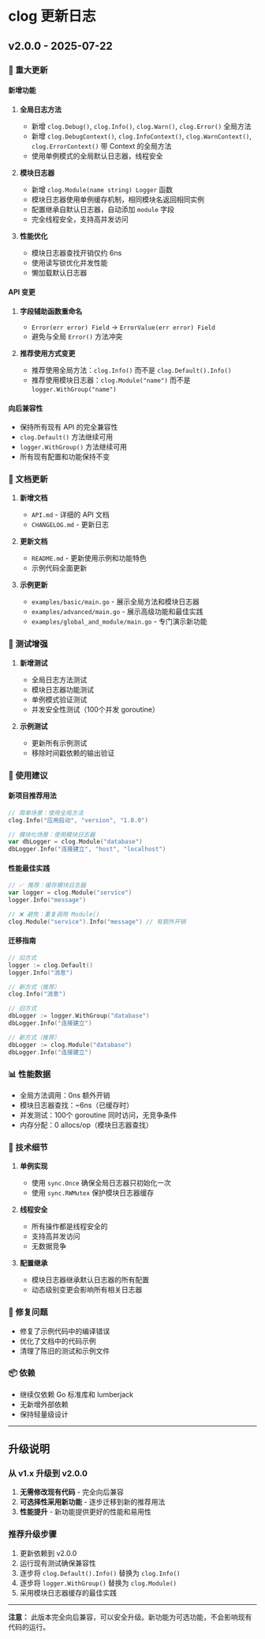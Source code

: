 # clog 更新日志

## v2.0.0 - 2025-07-22

### 🌟 重大更新

#### 新增功能

1. **全局日志方法**
   - 新增 `clog.Debug()`, `clog.Info()`, `clog.Warn()`, `clog.Error()` 全局方法
   - 新增 `clog.DebugContext()`, `clog.InfoContext()`, `clog.WarnContext()`, `clog.ErrorContext()` 带 Context 的全局方法
   - 使用单例模式的全局默认日志器，线程安全

2. **模块日志器**
   - 新增 `clog.Module(name string) Logger` 函数
   - 模块日志器使用单例缓存机制，相同模块名返回相同实例
   - 配置继承自默认日志器，自动添加 `module` 字段
   - 完全线程安全，支持高并发访问

3. **性能优化**
   - 模块日志器查找开销仅约 6ns
   - 使用读写锁优化并发性能
   - 懒加载默认日志器

#### API 变更

1. **字段辅助函数重命名**
   - `Error(err error) Field` → `ErrorValue(err error) Field`
   - 避免与全局 `Error()` 方法冲突

2. **推荐使用方式变更**
   - 推荐使用全局方法：`clog.Info()` 而不是 `clog.Default().Info()`
   - 推荐使用模块日志器：`clog.Module("name")` 而不是 `logger.WithGroup("name")`

#### 向后兼容性

- 保持所有现有 API 的完全兼容性
- `clog.Default()` 方法继续可用
- `logger.WithGroup()` 方法继续可用
- 所有现有配置和功能保持不变

### 📝 文档更新

1. **新增文档**
   - `API.md` - 详细的 API 文档
   - `CHANGELOG.md` - 更新日志

2. **更新文档**
   - `README.md` - 更新使用示例和功能特色
   - 示例代码全面更新

3. **示例更新**
   - `examples/basic/main.go` - 展示全局方法和模块日志器
   - `examples/advanced/main.go` - 展示高级功能和最佳实践
   - `examples/global_and_module/main.go` - 专门演示新功能

### 🧪 测试增强

1. **新增测试**
   - 全局日志方法测试
   - 模块日志器功能测试
   - 单例模式验证测试
   - 并发安全性测试（100个并发 goroutine）

2. **示例测试**
   - 更新所有示例测试
   - 移除时间戳依赖的输出验证

### 🚀 使用建议

#### 新项目推荐用法

```go
// 简单场景：使用全局方法
clog.Info("应用启动", "version", "1.0.0")

// 模块化场景：使用模块日志器
var dbLogger = clog.Module("database")
dbLogger.Info("连接建立", "host", "localhost")
```

#### 性能最佳实践

```go
// ✅ 推荐：缓存模块日志器
var logger = clog.Module("service")
logger.Info("message")

// ❌ 避免：重复调用 Module()
clog.Module("service").Info("message") // 有额外开销
```

#### 迁移指南

```go
// 旧方式
logger := clog.Default()
logger.Info("消息")

// 新方式（推荐）
clog.Info("消息")

// 旧方式
dbLogger := logger.WithGroup("database")
dbLogger.Info("连接建立")

// 新方式（推荐）
dbLogger := clog.Module("database")
dbLogger.Info("连接建立")
```

### 📊 性能数据

- 全局方法调用：0ns 额外开销
- 模块日志器查找：~6ns（已缓存时）
- 并发测试：100个 goroutine 同时访问，无竞争条件
- 内存分配：0 allocs/op（模块日志器查找）

### 🔧 技术细节

1. **单例实现**
   - 使用 `sync.Once` 确保全局日志器只初始化一次
   - 使用 `sync.RWMutex` 保护模块日志器缓存

2. **线程安全**
   - 所有操作都是线程安全的
   - 支持高并发访问
   - 无数据竞争

3. **配置继承**
   - 模块日志器继承默认日志器的所有配置
   - 动态级别变更会影响所有相关日志器

### 🐛 修复问题

- 修复了示例代码中的编译错误
- 优化了文档中的代码示例
- 清理了陈旧的测试和示例文件

### 📦 依赖

- 继续仅依赖 Go 标准库和 lumberjack
- 无新增外部依赖
- 保持轻量级设计

---

## 升级说明

### 从 v1.x 升级到 v2.0.0

1. **无需修改现有代码** - 完全向后兼容
2. **可选择性采用新功能** - 逐步迁移到新的推荐用法
3. **性能提升** - 新功能提供更好的性能和易用性

### 推荐升级步骤

1. 更新依赖到 v2.0.0
2. 运行现有测试确保兼容性
3. 逐步将 `clog.Default().Info()` 替换为 `clog.Info()`
4. 逐步将 `logger.WithGroup()` 替换为 `clog.Module()`
5. 采用模块日志器缓存的最佳实践

---

**注意：** 此版本完全向后兼容，可以安全升级。新功能为可选功能，不会影响现有代码的运行。

